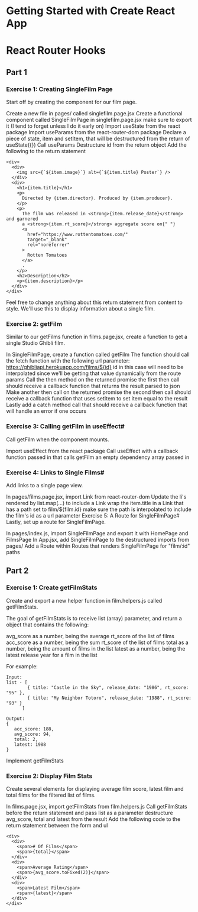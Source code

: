 # Getting Started with Create React App
# React Router Hooks

## Part 1

### Exercise 1: Creating SingleFilm Page
Start off by creating the component for our film page.

Create a new file in pages/ called singlefilm.page.jsx
Create a functional component called SingleFilmPage in singlefilm.page.jsx
make sure to export it (I tend to forget unless I do it early on)
Import useState from the react package
Import useParams from the react-router-dom package
Declare a piece of state, item and setItem, that will be destructured from the return of useState({})
Call useParams
Destructure id from the return object
Add the following to the return statement
```
<div>
  <div>
    <img src={`${item.image}`} alt={`${item.title} Poster`} />
  </div>
  <div>
    <h1>{item.title}</h1>
    <p>
      Directed by {item.director}. Produced by {item.producer}.
    </p>
    <p>
      The film was released in <strong>{item.release_date}</strong> and garnered
      a <strong>{item.rt_score}</strong> aggregate score on{" "}
      <a
        href="https://www.rottentomatoes.com/"
        target="_blank"
        rel="noreferrer"
      >
        Rotten Tomatoes
      </a>
      .
    </p>
    <h2>Description</h2>
    <p>{item.description}</p>
  </div>
</div>
```
Feel free to change anything about this return statement from content to style. We'll use this to display information about a single film.

### Exercise 2: getFilm
Similar to our getFilms function in films.page.jsx, create a function to get a single Studio Ghibli film.

In SingleFilmPage, create a function called getFilm
The function should call the fetch function with the following url parameter: https://ghibliapi.herokuapp.com/films/${id}
id in this case will need to be interpolated since we'll be getting that value dynamically from the route params
Call the then method on the returned promise
the first then call should receive a callback function that returns the result parsed to json
Make another then call on the returned promise
the second then call should receive a callback function that uses setItem to set item equal to the result
Lastly add a catch method call that should receive a callback function that will handle an error if one occurs

### Exercise 3: Calling getFilm in useEffect#
Call getFilm when the component mounts.

Import useEffect from the react package
Call useEffect with
a callback function passed in that calls getFilm
an empty dependency array passed in

### Exercise 4: Links to Single Films#
Add links to a single page view.

In pages/films.page.jsx, import Link from react-router-dom
Update the li's rendered by list.map(...) to include a Link
wrap the item.title in a Link that has a path set to film/${film.id}
make sure the path is interpolated to include the film's id as a url parameter
Exercise 5: A Route for SingleFilmPage#
Lastly, set up a route for SingleFilmPage.

In pages/index.js, import SingleFilmPage and export it with HomePage and FilmsPage
In App.jsx, add SingleFilmPage to the destructured imports from pages/
Add a Route within Routes that renders SingleFilmPage for "film/:id" paths

## Part 2

### Exercise 1: Create getFilmStats
Create and export a new helper function in film.helpers.js called getFilmStats.

The goal of getFilmStats is to receive list (array) parameter, and return a object that contains the following:

avg_score as a number, being the average rt_score of the list of films
acc_score as a number, being the sum rt_score of the list of films
total as a number, being the amount of films in the list
latest as a number, being the latest release year for a film in the list

For example:

```
Input:
list - [
        { title: "Castle in the Sky", release_date: "1986", rt_score: "95" },
        { title: "My Neighbor Totoro", release_date: "1988", rt_score: "93" }
      ]

Output:
{
   acc_score: 188,
   avg_score: 94,
   total: 2,
   latest: 1988
}
```

Implement getFilmStats
### Exercise 2: Display Film Stats
Create several elements for displaying average film score, latest film and total films for the filtered list of films.

In films.page.jsx, import getFilmStats from film.helpers.js
Call getFilmStats before the return statement and pass list as a parameter
destructure avg_score, total and latest from the result
Add the following code to the return statement between the form and ul
```
<div>
  <div>
    <span># Of Films</span>
    <span>{total}</span>
  </div>
  <div>
    <span>Average Rating</span>
    <span>{avg_score.toFixed(2)}</span>
  </div>
  <div>
    <span>Latest Film</span>
    <span>{latest}</span>
  </div>
</div>
```